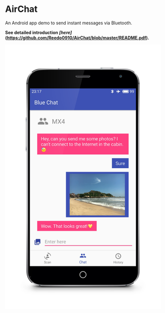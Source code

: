 # AirChat
An Android app demo to send instant messages via Bluetooth.

**See detailed introduction *[here]* (https://github.com/Reedo0910/AirChat/blob/master/README.pdf).**

![screenshot](https://github.com/Reedo0910/AirChat/blob/master/screenshot.png)
